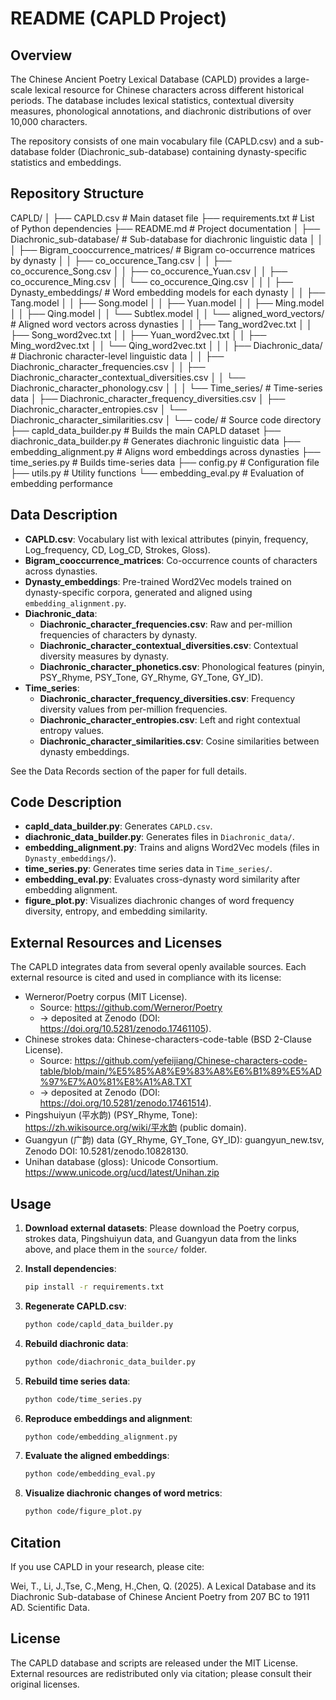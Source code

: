 # README (CAPLD Project)

## Overview

The Chinese Ancient Poetry Lexical Database (CAPLD) provides a large-scale lexical resource for Chinese characters across different historical periods. The database includes lexical statistics, contextual diversity measures, phonological annotations, and diachronic distributions of over 10,000 characters.

The repository consists of one main vocabulary file (CAPLD.csv) and a sub-database folder (Diachronic_sub-database) containing dynasty-specific statistics and embeddings.

## Repository Structure

CAPLD/
│
├── CAPLD.csv                         # Main dataset file
├── requirements.txt                  # List of Python dependencies
├── README.md                         # Project documentation
│
├── Diachronic_sub-database/          # Sub-database for diachronic linguistic data
│   │
│   ├── Bigram_cooccurrence_matrices/ # Bigram co-occurrence matrices by dynasty
│   │   ├── co_occurence_Tang.csv
│   │   ├── co_occurence_Song.csv
│   │   ├── co_occurence_Yuan.csv
│   │   ├── co_occurence_Ming.csv
│   │   └── co_occurence_Qing.csv
│   │
│   ├── Dynasty_embeddings/           # Word embedding models for each dynasty
│   │   ├── Tang.model
│   │   ├── Song.model
│   │   ├── Yuan.model
│   │   ├── Ming.model
│   │   ├── Qing.model
│   │   └── Subtlex.model
│   │   └── aligned_word_vectors/     # Aligned word vectors across dynasties
│   │       ├── Tang_word2vec.txt
│   │       ├── Song_word2vec.txt
│   │       ├── Yuan_word2vec.txt
│   │       ├── Ming_word2vec.txt
│   │       └── Qing_word2vec.txt
│   │
│   ├── Diachronic_data/              # Diachronic character-level linguistic data
│   │   ├── Diachronic_character_frequencies.csv
│   │   ├── Diachronic_character_contextual_diversities.csv
│   │   └── Diachronic_character_phonology.csv
│   │
│   └── Time_series/                  # Time-series data 
│       ├── Diachronic_character_frequency_diversities.csv
│       ├── Diachronic_character_entropies.csv
│       └── Diachronic_character_similarities.csv
│
└── code/                         # Source code directory
├── capld_data_builder.py         # Builds the main CAPLD dataset
├── diachronic_data_builder.py    # Generates diachronic linguistic data
├── embedding_alignment.py        # Aligns word embeddings across dynasties
├── time_series.py                # Builds time-series data
├── config.py                     # Configuration file
├── utils.py                      # Utility functions
└── embedding_eval.py             # Evaluation of embedding performance


## Data Description

- **CAPLD.csv**: Vocabulary list with lexical attributes (pinyin, frequency, Log_frequency, CD, Log_CD, Strokes, Gloss).
- **Bigram_cooccurrence_matrices**: Co-occurrence counts of characters across dynasties.
- **Dynasty_embeddings**: Pre-trained Word2Vec models trained on dynasty-specific corpora, generated and aligned using `embedding_alignment.py`.
- **Diachronic_data**:
  - **Diachronic_character_frequencies.csv**: Raw and per-million frequencies of characters by dynasty.
  - **Diachronic_character_contextual_diversities.csv**: Contextual diversity measures by dynasty.
  - **Diachronic_character_phonetics.csv**: Phonological features (pinyin, PSY_Rhyme, PSY_Tone, GY_Rhyme, GY_Tone, GY_ID).
- **Time_series**:
  - **Diachronic_character_frequency_diversities.csv**: Frequency diversity values from per-million frequencies.
  - **Diachronic_character_entropies.csv**: Left and right contextual entropy values.
  - **Diachronic_character_similarities.csv**: Cosine similarities between dynasty embeddings.

See the Data Records section of the paper for full details.

## Code Description

- **capld_data_builder.py**: Generates `CAPLD.csv`.
- **diachronic_data_builder.py**: Generates files in `Diachronic_data/`.
- **embedding_alignment.py**: Trains and aligns Word2Vec models (files in `Dynasty_embeddings/`).
- **time_series.py**: Generates time series data in `Time_series/`.
- **embedding_eval.py**: Evaluates cross-dynasty word similarity after embedding alignment.
- **figure_plot.py**: Visualizes diachronic changes of word frequency diversity, entropy, and embedding similarity.

## External Resources and Licenses

The CAPLD integrates data from several openly available sources. Each external resource is cited and used in compliance with its license:

- Werneror/Poetry corpus (MIT License).
  - Source: https://github.com/Werneror/Poetry
  - → deposited at Zenodo (DOI:  https://doi.org/10.5281/zenodo.17461105).
- Chinese strokes data: Chinese-characters-code-table (BSD 2-Clause License).
  - Source: https://github.com/yefeijiang/Chinese-characters-code-table/blob/main/%E5%85%A8%E9%83%A8%E6%B1%89%E5%AD%97%E7%A0%81%E8%A1%A8.TXT
  - → deposited at Zenodo (DOI: https://doi.org/10.5281/zenodo.17461514).
- Pingshuiyun (平水韵) (PSY_Rhyme, Tone): https://zh.wikisource.org/wiki/平水韵 (public domain).
- Guangyun (广韵) data (GY_Rhyme, GY_Tone, GY_ID): guangyun_new.tsv, Zenodo DOI: 10.5281/zenodo.10828130.
- Unihan database (gloss): Unicode Consortium. https://www.unicode.org/ucd/latest/Unihan.zip

## Usage

1. **Download external datasets**:
   Please download the Poetry corpus, strokes data, Pingshuiyun data, and Guangyun data from the links above, and place them in the `source/` folder.

2. **Install dependencies**:
    ```bash
    pip install -r requirements.txt
    ```

3. **Regenerate CAPLD.csv**:
    ```bash
    python code/capld_data_builder.py
    ```

4. **Rebuild diachronic data**:
    ```bash
    python code/diachronic_data_builder.py
    ```

5. **Rebuild time series data**:
    ```bash
    python code/time_series.py
    ```

6. **Reproduce embeddings and alignment**:
    ```bash
    python code/embedding_alignment.py
    ```

7. **Evaluate the aligned embeddings**:
    ```bash
    python code/embedding_eval.py
    ```

8. **Visualize diachronic changes of word metrics**:
    ```bash
    python code/figure_plot.py
    ```

## Citation

If you use CAPLD in your research, please cite:

Wei, T., Li, J.,Tse, C.,Meng, H.,Chen, Q. (2025). A Lexical Database and its Diachronic Sub-database of Chinese Ancient Poetry from 207 BC to 1911 AD. Scientific Data.

## License

The CAPLD database and scripts are released under the MIT License. External resources are redistributed only via citation; please consult their original licenses.